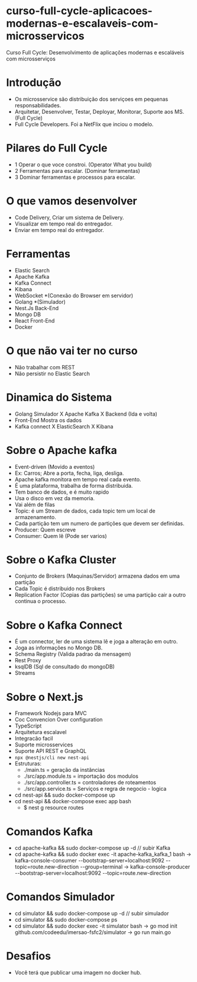 # curso-full-cycle-aplicacoes-modernas-e-escalaveis-com-microsservicos
Curso Full Cycle: Desenvolvimento de aplicações modernas e escaláveis com microsserviços

# Introdução
- Os microsservice são distribuição dos serviçoes em pequenas responsabilidades.
- Arquitetar, Desenvolver, Testar, Deployar, Monitorar, Suporte aos MS. (Full Cycle)
- Full Cycle Developers. Foi a NetFlix que inciou o modelo. 

# Pilares do Full Cycle
- 1 Operar o que voce constroi. (Operator What you build)
- 2 Ferramentas para escalar. (Dominar ferramentas)
- 3 Dominar ferramentas e processos para escalar. 

# O que vamos desenvolver
- Code Delivery, Criar um sistema de Delivery.
- Visualizar em tempo real do entregador.
- Enviar em tempo real do entregador.

# Ferramentas
- Elastic Search
- Apache Kafka
- Kafka Connect
- Kibana
- WebSocket *(Conexão do Browser em servidor)
- Golang *(Simulador)
- Nest.Js Back-End
- Mongo DB
- React Front-End
- Docker

# O que não vai ter no curso 
- Não trabalhar com REST
- Não persistir no Elastic Search

# Dinamica do Sistema
- Golang Simulador X Apache Kafka X Backend (Ida e volta)
- Front-End Mostra os dados
- Kafka connect X ElasticSearch X Kibana

# Sobre o Apache kafka
- Event-driven (Movido a eventos)
- Ex: Carros; Abre a porta, fecha, liga, desliga.
- Apache kafka monitora em tempo real cada evento.
- É uma plataforma, trabalha de forma distribuida.
- Tem banco de dados, e é muito rapido
- Usa o disco em vez da memoria.
- Vai além de filas
- Topic: é um Stream de dados, cada topic tem um local de armazenamento.
- Cada partição tem um numero de partições que devem ser definidas.
- Producer: Quem escreve 
- Consumer: Quem lê (Pode ser varios)

# Sobre o Kafka Cluster
- Conjunto de Brokers (Maquinas/Servidor) armazena dados em uma partição
- Cada Topic é distribuido nos Brokers
- Replication Factor (Copias das partições) se uma partição cair a outro continua o processo.

# Sobre o Kafka Connect
- É um connector, ler de uma sistema lê e joga a alteração em outro.
- Joga as informações no Mongo DB.
- Schema Registry (Valida padrao da mensagem)
- Rest Proxy
- ksqlDB (Sql de consultado do mongoDB)
- Streams

# Sobre o Next.js
- Framework Nodejs para MVC
- Coc Convencion Over configuration
- TypeScript
- Arquitetura escalavel
- Integracão facil
- Suporte microsservices
- Suporte API REST e GraphQL
- `npx @nestjs/cli new nest-api`
- Estruturas:
    - ./main.ts = geração da instãncias
    - ./src/app.module.ts = importação dos modulos
    - ./src/app.controller.ts = controladores de roteamentos
    - ./src/app.service.ts = Serviços e regra de negocio - logica
- cd nest-api && sudo docker-compose up
- cd nest-api && docker-compose exec app bash
    - $ nest g resource routes

# Comandos Kafka
- cd apache-kafka && sudo docker-compose up -d //   subir Kafka
- cd apache-kafka && sudo docker exec -it apache-kafka_kafka_1 bash
 -> kafka-console-consumer --bootstrap-server=localhost:9092 --topic=route.new-direction --group=terminal
 -> kafka-console-producer --bootstrap-server=localhost:9092 --topic=route.new-direction

# Comandos Simulador
- cd simulator && sudo docker-compose up -d //   subir simulador
- cd simulator && sudo docker-compose ps
- cd simulator && sudo docker exec -it simulator bash
 -> go mod init github.com/codeedu/imersao-fsfc2/simulator
 -> go run main.go

# Desafios
- Você terá que publicar uma imagem no docker hub.


